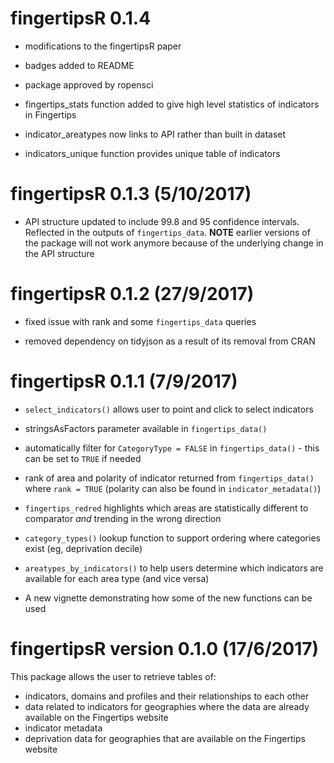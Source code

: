 # fingertipsR 0.1.4

* modifications to the fingertipsR paper

* badges added to README

* package approved by ropensci

* fingertips_stats function added to give high level statistics of indicators in Fingertips

* indicator_areatypes now links to API rather than built in dataset

* indicators_unique function provides unique table of indicators

# fingertipsR 0.1.3 (5/10/2017)

* API structure updated to include 99.8 and 95 confidence intervals. Reflected in the outputs of `fingertips_data`. **NOTE** earlier versions of the package will not work anymore because of the underlying change in the API structure

# fingertipsR 0.1.2 (27/9/2017)

* fixed issue with rank and some `fingertips_data` queries

* removed dependency on tidyjson as a result of its removal from CRAN

# fingertipsR 0.1.1 (7/9/2017)

* `select_indicators()` allows user to point and click to select indicators

* stringsAsFactors parameter available in `fingertips_data()`

* automatically filter for `CategoryType = FALSE` in `fingertips_data()` - this can be set to `TRUE` if needed

* rank of area and polarity of indicator returned from `fingertips_data()` where `rank = TRUE` (polarity can also be found in `indicator_metadata()`)

* `fingertips_redred` highlights which areas are statistically different to comparator *and* trending in the wrong direction

* `category_types()` lookup function to support ordering where categories exist (eg, deprivation decile)

* `areatypes_by_indicators()` to help users determine which indicators are available for each area type (and vice versa)

* A new vignette demonstrating how some of the new functions can be used

# fingertipsR version 0.1.0 (17/6/2017)

This package allows the user to retrieve tables of:

* indicators, domains and profiles and their relationships to each other
* data related to indicators for geographies where the data are already available on the Fingertips website
* indicator metadata
* deprivation data for geographies that are available on the Fingertips website
